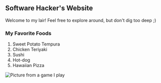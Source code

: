 ## Software Hacker's Website

Welcome to my lair! Feel free to explore around, but don't dig too deep ;)

### My Favorite Foods

1. Sweet Potato Tempura
2. Chicken Teriyaki
3. Sushi
4. Hot-dog
5. Hawaiian Pizza

![Picture from a game I play](https://media.sketchfab.com/models/a7a485232ebe4c34837dd665c817c350/thumbnails/86560f8595d844bfab27d517dc5bcb29/fe0a66bf5b8d4f13984696d607f4afba.jpeg)

